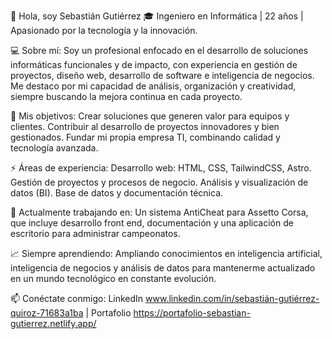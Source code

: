 👋 Hola, soy Sebastián Gutiérrez
🎓 Ingeniero en Informática | 22 años | Apasionado por la tecnología y la innovación.

💻 Sobre mí:
Soy un profesional enfocado en el desarrollo de soluciones informáticas funcionales y de impacto, con experiencia en gestión de proyectos, diseño web, desarrollo de software e inteligencia de negocios. Me destaco por mi capacidad de análisis, organización y creatividad, siempre buscando la mejora continua en cada proyecto.

🌟 Mis objetivos:
Crear soluciones que generen valor para equipos y clientes.
Contribuir al desarrollo de proyectos innovadores y bien gestionados.
Fundar mi propia empresa TI, combinando calidad y tecnología avanzada.

⚡ Áreas de experiencia:
Desarrollo web: HTML, CSS, TailwindCSS, Astro.
Gestión de proyectos y procesos de negocio.
Análisis y visualización de datos (BI).
Base de datos y documentación técnica.

🚀 Actualmente trabajando en:
Un sistema AntiCheat para Assetto Corsa, que incluye desarrollo front end, documentación y una aplicación de escritorio para administrar campeonatos.

📈 Siempre aprendiendo:
Ampliando conocimientos en inteligencia artificial, inteligencia de negocios y análisis de datos para mantenerme actualizado en un mundo tecnológico en constante evolución.

📫 Conéctate conmigo:
LinkedIn www.linkedin.com/in/sebastián-gutiérrez-quiroz-71683a1ba | Portafolio https://portafolio-sebastian-gutierrez.netlify.app/
